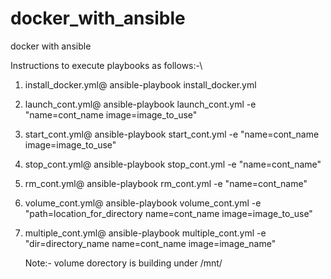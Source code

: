 # docker_with_ansible
docker with ansible

Instructions to execute playbooks as follows:-\
1. install_docker.yml@ 
   ansible-playbook install_docker.yml
2. launch_cont.yml@
   ansible-playbook launch_cont.yml -e "name=cont_name image=image_to_use"
3. start_cont.yml@
   ansible-playbook start_cont.yml -e "name=cont_name image=image_to_use"
4. stop_cont.yml@
   ansible-playbook stop_cont.yml -e "name=cont_name"
5. rm_cont.yml@
   ansible-playbook rm_cont.yml -e "name=cont_name"
6. volume_cont.yml@
   ansible-playbook volume_cont.yml -e "path=location_for_directory name=cont_name image=image_to_use"
7. multiple_cont.yml@
   ansible-playbook multiple_cont.yml -e "dir=directory_name name=cont_name image=image_name"
   
   Note:- volume dorectory is building under /mnt/

